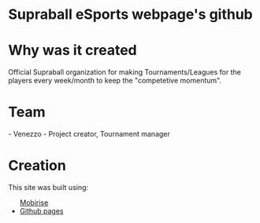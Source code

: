 # Supraball eSports webpage's github
<h1>Why was it created</h1>
Official Supraball organization for making Tournaments/Leagues for the players every week/month to keep the "competetive momentum".
<h1>Team</h1> 
- Venezzo - Project creator, Tournament manager
<h1>Creation</h1>
    This site was built using: 
  <ul> <a href="https://mobirise.com/">Mobirise</a>
<li><a href="https://pages.github.com/">Github pages</a></li>
  </li>


